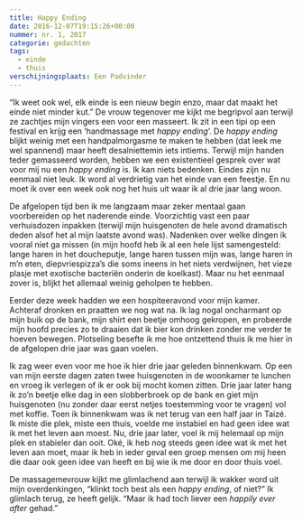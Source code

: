 ```yaml
---
title: Happy Ending
date: 2016-12-07T19:15:26+00:00
nummer: nr. 1, 2017
categorie: gedachten
tags:
  - einde
  - thuis
verschijningsplaats: Een Padvinder
---
```

“Ik weet ook wel, elk einde is een nieuw begin enzo, maar dat maakt het einde niet minder kut.” De vrouw tegenover me kijkt me begripvol aan terwijl ze zachtjes mijn vingers een voor een masseert. Ik zit in een tipi op een festival en krijg een ‘handmassage met *happy ending*’. De *happy ending* blijkt weinig met een handpalmorgasme te maken te hebben (dat leek me wel spannend) maar heeft desalniettemin iets intiems. Terwijl mijn handen teder gemasseerd worden, hebben we een existentieel gesprek over wat voor mij nu een *happy ending* is. Ik kan niets bedenken. Eindes zijn nu eenmaal niet leuk. Ik word al verdrietig van het einde van een feestje. En nu moet ik over een week ook nog het huis uit waar ik al drie jaar lang woon.

De afgelopen tijd ben ik me langzaam maar zeker mentaal gaan voorbereiden op het naderende einde. Voorzichtig vast een paar verhuisdozen inpakken (terwijl mijn huisgenoten de hele avond dramatisch deden alsof het al mijn laatste avond was). Nadenken over welke dingen ik vooral níet ga missen (in mijn hoofd heb ik al een hele lijst samengesteld: lange haren in het doucheputje, lange haren tussen mijn was, lange haren in m’n eten, diepvriespizza’s die soms ineens in het niets verdwijnen, het vieze plasje met exotische bacteriën onderin de koelkast). Maar nu het eenmaal zover is, blijkt het allemaal weinig geholpen te hebben. 

Eerder deze week hadden we een hospiteeravond voor mijn kamer. Achteraf dronken en praatten we nog wat na. Ik lag nogal oncharmant op mijn buik op de bank, mijn shirt een beetje omhoog gekropen, en probeerde mijn hoofd precies zo te draaien dat ik bier kon drinken zonder me verder te hoeven bewegen. Plotseling besefte ik me hoe ontzettend thuis ik me hier in de afgelopen drie jaar was gaan voelen. 

Ik zag weer even voor me hoe ik hier drie jaar geleden binnenkwam. Op een van mijn eerste dagen zaten twee huisgenoten in de woonkamer te lunchen en vroeg ik verlegen of ik er ook bij mocht komen zitten. Drie jaar later hang ik zo’n beetje elke dag in een slobberbroek op de bank en giet mijn huisgenoten (nu zonder daar eerst netjes toestemming voor te vragen) vol met koffie. Toen ik binnenkwam was ik net terug van een half jaar in Taizé. Ik miste die plek, miste een thuis, voelde me instabiel en had geen idee wat ik met het leven aan moest. Nu, drie jaar later, voel ik mij helemaal op mijn plek en stabieler dan ooit. Oké, ik heb nog steeds geen idee wat ik met het leven aan moet, maar ik heb in ieder geval een groep mensen om mij heen die daar ook geen idee van heeft en bij wie ik me door en door thuis voel.

De massagemevrouw kijkt me glimlachend aan terwijl ik wakker word uit mijn overdenkingen, “klinkt toch best als een *happy ending*, of niet?” Ik glimlach terug, ze heeft gelijk. “Maar ik had toch liever een *happily ever after* gehad.”
